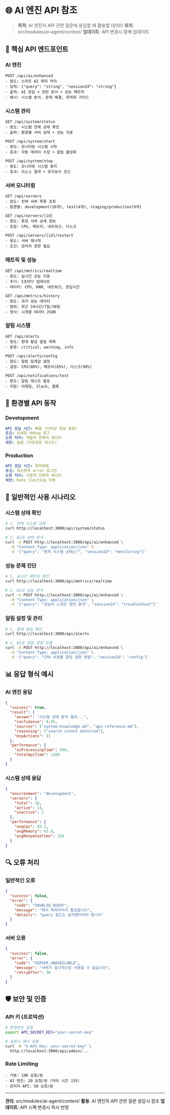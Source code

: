 # 🌐 AI 엔진 API 참조

> **목적**: AI 엔진이 API 관련 질문에 응답할 때 활용할 데이터
> **위치**: src/modules/ai-agent/context/
> **업데이트**: API 변경시 함께 업데이트

## 🎯 핵심 API 엔드포인트

### **AI 엔진**

```
POST /api/ai/enhanced
- 용도: 스마트 AI 쿼리 처리
- 입력: {"query": "string", "sessionId": "string"}
- 출력: AI 응답 + 관련 문서 + 성능 메트릭
- 예시: 시스템 분석, 문제 해결, 최적화 가이드
```

### **시스템 관리**

```
GET /api/system/status
- 용도: 시스템 전체 상태 확인
- 출력: 환경별 서버 상태 + 성능 지표

POST /api/system/start
- 용도: 모니터링 시스템 시작
- 효과: 자동 데이터 수집 + 알림 활성화

POST /api/system/stop
- 용도: 모니터링 시스템 중지
- 효과: 리소스 절약 + 유지보수 모드
```

### **서버 모니터링**

```
GET /api/servers
- 용도: 전체 서버 목록 조회
- 환경별: development(16개), test(4개), staging/production(9개)

GET /api/servers/[id]
- 용도: 특정 서버 상세 정보
- 포함: CPU, 메모리, 네트워크, 디스크

POST /api/servers/[id]/restart
- 용도: 서버 재시작
- 조건: 관리자 권한 필요
```

### **메트릭 및 성능**

```
GET /api/metrics/realtime
- 용도: 실시간 성능 지표
- 주기: 5초마다 업데이트
- 데이터: CPU, RAM, 네트워크, 응답시간

GET /api/metrics/history
- 용도: 과거 성능 데이터
- 범위: 최근 24시간/7일/30일
- 형식: 시계열 데이터 JSON
```

### **알림 시스템**

```
GET /api/alerts
- 용도: 현재 활성 알림 목록
- 분류: critical, warning, info

POST /api/alerts/config
- 용도: 알림 임계값 설정
- 설정: CPU(80%), 메모리(85%), 디스크(90%)

POST /api/notifications/test
- 용도: 알림 테스트 발송
- 지원: 이메일, Slack, 웹훅
```

## 🔧 환경별 API 동작

### **Development**

```yaml
API 응답 시간: 빠름 (디버깅 정보 포함)
로깅: 상세한 debug 로그
오류 처리: 개발자 친화적 메시지
제한: 없음 (자유로운 테스트)
```

### **Production**

```yaml
API 응답 시간: 최적화됨
로깅: 최소한의 error 로그만
오류 처리: 사용자 친화적 메시지
제한: Rate limiting 적용
```

## 🚀 일반적인 사용 시나리오

### **시스템 상태 확인**

```bash
# 1. 전체 시스템 상태
curl http://localhost:3000/api/system/status

# 2. AI로 상태 분석
curl -X POST http://localhost:3000/api/ai/enhanced \
  -H "Content-Type: application/json" \
  -d '{"query": "현재 시스템 상태는?", "sessionId": "monitoring"}'
```

### **성능 문제 진단**

```bash
# 1. 실시간 메트릭 확인
curl http://localhost:3000/api/metrics/realtime

# 2. AI로 성능 분석
curl -X POST http://localhost:3000/api/ai/enhanced \
  -H "Content-Type: application/json" \
  -d '{"query": "성능이 느려진 원인 분석", "sessionId": "troubleshoot"}'
```

### **알림 설정 및 관리**

```bash
# 1. 현재 알림 확인
curl http://localhost:3000/api/alerts

# 2. AI로 알림 설정 도움
curl -X POST http://localhost:3000/api/ai/enhanced \
  -H "Content-Type: application/json" \
  -d '{"query": "CPU 사용률 알림 설정 방법", "sessionId": "config"}'
```

## 📊 응답 형식 예시

### **AI 엔진 응답**

```json
{
  "success": true,
  "result": {
    "answer": "시스템 상태 분석 결과...",
    "confidence": 0.95,
    "sources": ["system-knowledge.md", "api-reference.md"],
    "reasoning": ["search intent detected"],
    "mcpActions": []
  },
  "performance": {
    "aiProcessingTime": 500,
    "totalApiTime": 1200
  }
}
```

### **시스템 상태 응답**

```json
{
  "environment": "development",
  "servers": {
    "total": 16,
    "active": 14,
    "inactive": 2
  },
  "performance": {
    "avgCpu": 45.2,
    "avgMemory": 62.8,
    "avgResponseTime": 150
  }
}
```

## 🔍 오류 처리

### **일반적인 오류**

```json
{
  "success": false,
  "error": {
    "code": "INVALID_QUERY",
    "message": "쿼리 파라미터가 필요합니다",
    "details": "query 필드는 문자열이어야 합니다"
  }
}
```

### **서버 오류**

```json
{
  "success": false,
  "error": {
    "code": "SERVER_UNAVAILABLE",
    "message": "서버가 일시적으로 사용할 수 없습니다",
    "retryAfter": 30
  }
}
```

## 🛡️ 보안 및 인증

### **API 키 (프로덕션)**

```bash
# 환경변수 설정
export API_SECRET_KEY="your-secret-key"

# 요청시 헤더 포함
curl -H "X-API-Key: your-secret-key" \
  http://localhost:3000/api/admin/...
```

### **Rate Limiting**

```
- 기본: 100 요청/분
- AI 엔진: 20 요청/분 (처리 시간 고려)
- 관리자 API: 50 요청/분
```

---

**관리**: src/modules/ai-agent/context/
**활용**: AI 엔진의 API 관련 질문 응답시 참조
**업데이트**: API 스펙 변경시 즉시 반영
